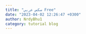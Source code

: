 ```yaml
---
title: "سكس عربي Free"
date: "2023-04-02 12:26:47 +0300"
author: NrdyBhu1
category: tutorial blog
---
```

